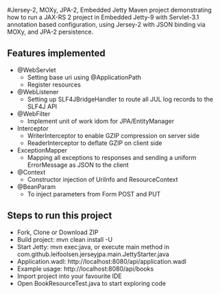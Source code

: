 #Jersey-2, MOXy, JPA-2, Embedded Jetty
Maven project demonstrating how to run a JAX-RS 2 project in Embedded Jetty-9 with Servlet-3.1 annotation based configuration,
using Jersey-2 with JSON binding via MOXy, and JPA-2 persistence.

## Features implemented
* @WebServlet
    * Setting base uri using @ApplicationPath
    * Register resources
* @WebListener
    * Setting up SLF4JBridgeHandler to route all JUL log records to the SLF4J API
* @WebFilter
    * Implement unit of work idom for JPA/EntityManager
* Interceptor 
    * WriterInterceptor to enable GZIP compression on server side
    * ReaderInterceptor to deflate GZIP on client side
* ExceptionMapper
    * Mapping all exceptions to responses and sending a uniform ErrorMessage as JSON to the client
* @Context
    * Constructor injection of UriInfo and ResourceContext
* @BeanParam
    * To inject parameters from Form POST and PUT

## Steps to run this project
* Fork, Clone or Download ZIP
* Build project: mvn clean install -U
* Start Jetty: mvn exec:java, or execute main method in com.github.leifoolsen.jerseyjpa.main.JettyStarter.java
* Application.wadl: http://localhost:8080/api/application.wadl
* Example usage: http://localhost:8080/api/books
* Import project into your favourite IDE
* Open BookResourceTest.java to start exploring code
